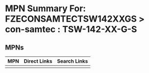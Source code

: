 



# MPN Summary For: FZECONSAMTECTSW142XXGS > con-samtec : TSW-142-XX-G-S

## MPNs
  

|MPN|Direct Links|Search Links|
| :--- | :--- | :--- |
||||
